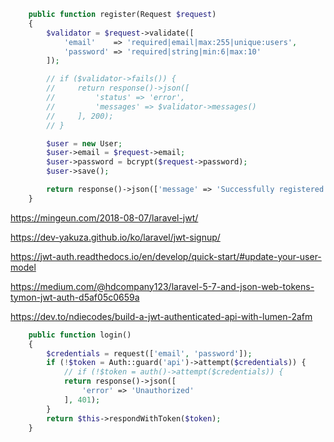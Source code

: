 ```php
    public function register(Request $request)
    {
        $validator = $request->validate([
            'email'    => 'required|email|max:255|unique:users',
            'password' => 'required|string|min:6|max:10'
        ]);

        // if ($validator->fails()) {
        //     return response()->json([
        //         'status' => 'error',
        //         'messages' => $validator->messages()
        //     ], 200);
        // }

        $user = new User;
        $user->email = $request->email;
        $user->password = bcrypt($request->password);
        $user->save();

        return response()->json(['message' => 'Successfully registered', 'data' => $user], 200);
    }
```

https://mingeun.com/2018-08-07/laravel-jwt/

https://dev-yakuza.github.io/ko/laravel/jwt-signup/

https://jwt-auth.readthedocs.io/en/develop/quick-start/#update-your-user-model

https://medium.com/@hdcompany123/laravel-5-7-and-json-web-tokens-tymon-jwt-auth-d5af05c0659a

https://dev.to/ndiecodes/build-a-jwt-authenticated-api-with-lumen-2afm



```php
    public function login()
    {
        $credentials = request(['email', 'password']);
        if (!$token = Auth::guard('api')->attempt($credentials)) {
            // if (!$token = auth()->attempt($credentials)) {
            return response()->json([
                'error' => 'Unauthorized'
            ], 401);
        }
        return $this->respondWithToken($token);
    }
```

